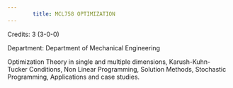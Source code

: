 ```yaml
---
        title: MCL758 OPTIMIZATION
---
```

Credits: 3 (3-0-0)

Department: Department of Mechanical Engineering

Optimization Theory in single and multiple dimensions, Karush-Kuhn- Tucker Conditions, Non Linear Programming, Solution Methods, Stochastic Programming, Applications and case studies.